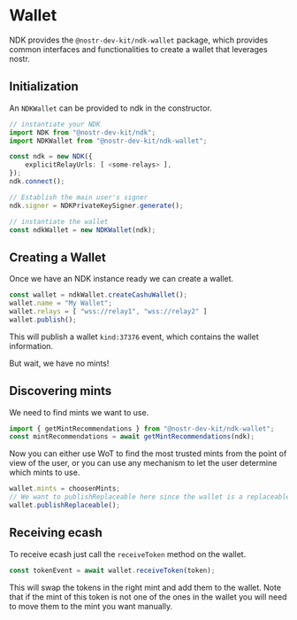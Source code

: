 # Wallet

NDK provides the `@nostr-dev-kit/ndk-wallet` package, which provides common interfaces and functionalities to create a wallet that leverages nostr.

## Initialization

An `NDKWallet` can be provided to ndk in the constructor.

```ts
// instantiate your NDK
import NDK from "@nostr-dev-kit/ndk";
import NDKWallet from "@nostr-dev-kit/ndk-wallet";

const ndk = new NDK({
    explicitRelayUrls: [ <some-relays> ],
});
ndk.connect();

// Establish the main user's signer
ndk.signer = NDKPrivateKeySigner.generate();

// instantiate the wallet
const ndkWallet = new NDKWallet(ndk);
```

## Creating a Wallet
Once we have an NDK instance ready we can create a wallet.

```ts
const wallet = ndkWallet.createCashuWallet();
wallet.name = "My Wallet";
wallet.relays = [ "wss://relay1", "wss://relay2" ]
wallet.publish();
```

This will publish a wallet `kind:37376` event, which contains the wallet information.

But wait, we have no mints!

## Discovering mints
We need to find mints we want to use.

```ts
import { getMintRecommendations } from "@nostr-dev-kit/ndk-wallet";
const mintRecommendations = await getMintRecommendations(ndk);
```

Now you can either use WoT to find the most trusted mints from the point of view of the user, or you can use any mechanism to let the user determine which mints to use.

```ts
wallet.mints = choosenMints;
// We want to publishReplaceable here since the wallet is a replaceable event
wallet.publishReplaceable();
```

## Receiving ecash
To receive ecash just call the `receiveToken` method on the wallet.

```ts
const tokenEvent = await wallet.receiveToken(token);
```

This will swap the tokens in the right mint and add them to the wallet. Note that if the mint of this token is not one of the ones in the wallet you will need to move them to the mint you want manually.